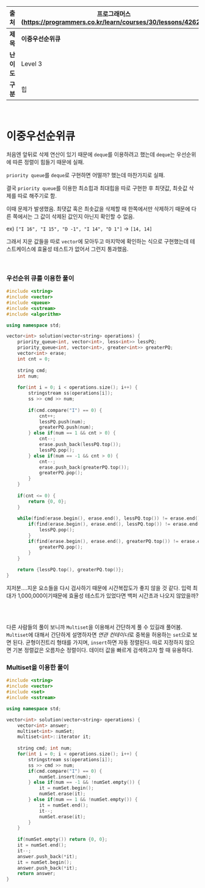 |    출처    | 프로그래머스 (https://programmers.co.kr/learn/courses/30/lessons/42628) |
| :--------: | ------------------------------------------------------------ |
|  **제목**  | **이중우선순위큐**                                           |
| **난이도** | Level 3                                                      |
|  **구분**  | 힙                                                           |

<br>



# 이중우선순위큐

처음엔 앞뒤로 삭제 연산이 있기 때문에 `deque`를 이용하려고 했는데 `deque`는 우선순위에 따른 정렬이 힘들기 때문에 실패.

`priority queue`를 `deque`로 구현하면 어떨까? 했는데 마찬가지로 실패.

결국 `priority queue`를 이용한 최소힙과 최대힙을 따로 구현한 후 최댓값, 최솟값 삭제를 따로 해주기로 함.

이때 문제가 발생했음. 최댓값 혹은 최솟값을 삭제할 때 한쪽에서만 삭제하기 때문에 다른 쪽에서는 그 값이 삭제된 값인지 아닌지 확인할 수 없음.

ex) ``["I 16", "I 15", "D -1", "I 14", "D 1"]`` -> ``[14, 14]``

그래서 지운 값들을 따로 `vector`에 모아두고 마지막에 확인하는 식으로 구현했는데 테스트케이스에 효율성 테스트가 없어서 그런지 통과했음.

<br>

### 우선순위 큐를 이용한 풀이

```c++
#include <string>
#include <vector>
#include <queue>
#include <sstream>
#include <algorithm>

using namespace std;

vector<int> solution(vector<string> operations) {
    priority_queue<int, vector<int>, less<int>> lessPQ;
    priority_queue<int, vector<int>, greater<int>> greaterPQ;
    vector<int> erase;
    int cnt = 0;
    
    string cmd;
    int num;
    
    for(int i = 0; i < operations.size(); i++) {
        stringstream ss(operations[i]);
        ss >> cmd >> num;
        
        if(cmd.compare("I") == 0) {
            cnt++;
            lessPQ.push(num);
            greaterPQ.push(num);
        } else if(num == 1 && cnt > 0) {
            cnt--;
            erase.push_back(lessPQ.top());
            lessPQ.pop();
        } else if(num == -1 && cnt > 0) {
            cnt--;
            erase.push_back(greaterPQ.top());
            greaterPQ.pop();
        }
    }
    
    if(cnt <= 0) {
        return {0, 0};
    }
    
    while(find(erase.begin(), erase.end(), lessPQ.top()) != erase.end() || find(erase.begin(), erase.end(), greaterPQ.top()) != erase.end()) {
        if(find(erase.begin(), erase.end(), lessPQ.top()) != erase.end()) {
            lessPQ.pop();
        }
        if(find(erase.begin(), erase.end(), greaterPQ.top()) != erase.end()) {
            greaterPQ.pop();
        }
    }
    
    return {lessPQ.top(), greaterPQ.top()};
}
```

지저분....지운 요소들을 다시 검사하기 때문에 시간복잡도가 좋지 않을 것 같다. 입력 최대가 1,000,000이기때문에 효율성 테스트가 있었다면 백퍼 시간초과 나오지 않았을까?

<br><br>



다른 사람들의 풀이 보니까 `Multiset`을 이용해서 간단하게 풀 수 있길래 풀어봄. `Multiset`에 대해서 간단하게 설명하자면 *연관 컨테이너*로 중복을 허용하는 `set`으로 보면 된다. 균형이진트리 형태를 가지며, `insert`하면 자동 정렬된다. 따로 지정하지 않으면 기본 정렬값은 오름차순 정렬이다. 데이터 값을 빠르게 검색하고자 할 때 유용하다.

### Multiset을 이용한 풀이

```c++
#include <string>
#include <vector>
#include <set>
#include <sstream>

using namespace std;

vector<int> solution(vector<string> operations) {
    vector<int> answer;
    multiset<int> numSet;
    multiset<int>::iterator it;
    
    string cmd; int num;
    for(int i = 0; i < operations.size(); i++) {
        stringstream ss(operations[i]);
        ss >> cmd >> num;
        if(cmd.compare("I") == 0) {
            numSet.insert(num);
        } else if(num == -1 && !numSet.empty()) {
            it = numSet.begin();
            numSet.erase(it);
        } else if(num == 1 && !numSet.empty()) {
            it = numSet.end();
            it--;
            numSet.erase(it);
        }
    }
    
    if(numSet.empty()) return {0, 0};
    it = numSet.end();
    it--;
    answer.push_back(*it);
    it = numSet.begin();
    answer.push_back(*it);
    return answer;
}
```

